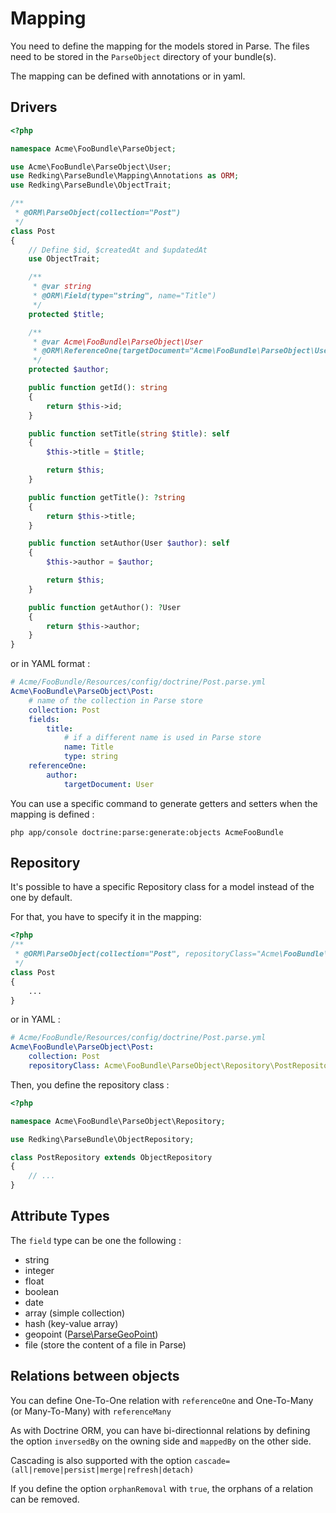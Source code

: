 # Mapping

You need to define the mapping for the models stored in Parse.
The files need to be stored in the `ParseObject` directory of your bundle(s).

The mapping can be defined with annotations or in yaml.

## Drivers


```php
<?php

namespace Acme\FooBundle\ParseObject;

use Acme\FooBundle\ParseObject\User;
use Redking\ParseBundle\Mapping\Annotations as ORM;
use Redking\ParseBundle\ObjectTrait;

/**
 * @ORM\ParseObject(collection="Post")
 */
class Post
{
    // Define $id, $createdAt and $updatedAt
    use ObjectTrait;

    /**
     * @var string
     * @ORM\Field(type="string", name="Title")
     */
    protected $title;

    /**
     * @var Acme\FooBundle\ParseObject\User
     * @ORM\ReferenceOne(targetDocument="Acme\FooBundle\ParseObject\User")
     */
    protected $author;

    public function getId(): string
    {
        return $this->id;
    }

    public function setTitle(string $title): self
    {
        $this->title = $title;

        return $this;
    }

    public function getTitle(): ?string
    {
        return $this->title;
    }

    public function setAuthor(User $author): self
    {
        $this->author = $author;

        return $this;
    }

    public function getAuthor(): ?User
    {
        return $this->author;
    }
}
```

or in YAML format : 

```yaml
# Acme/FooBundle/Resources/config/doctrine/Post.parse.yml
Acme\FooBundle\ParseObject\Post:
    # name of the collection in Parse store
    collection: Post
    fields:
        title:
            # if a different name is used in Parse store
            name: Title
            type: string
    referenceOne:
        author:
            targetDocument: User

```

You can use a specific command to generate getters and setters when the mapping is defined : 

`php app/console doctrine:parse:generate:objects AcmeFooBundle`


## Repository

It's possible to have a specific Repository class for a model instead of the one by default.

For that, you have to specify it in the mapping: 

```php
<?php
/**
 * @ORM\ParseObject(collection="Post", repositoryClass="Acme\FooBundle\ParseObject\Repository\PostRepository")
 */
class Post
{
    ...
}
```

or in YAML : 

```yaml
# Acme/FooBundle/Resources/config/doctrine/Post.parse.yml
Acme\FooBundle\ParseObject\Post:
    collection: Post
    repositoryClass: Acme\FooBundle\ParseObject\Repository\PostRepository
```

Then, you define the repository class : 

```php
<?php

namespace Acme\FooBundle\ParseObject\Repository;

use Redking\ParseBundle\ObjectRepository;

class PostRepository extends ObjectRepository
{
    // ...
}
```


## Attribute Types

The `field` type can be one the following : 

- string
- integer
- float
- boolean
- date
- array (simple collection)
- hash (key-value array)
- geopoint ([Parse\ParseGeoPoint](https://github.com/ParsePlatform/parse-php-sdk/blob/master/src/Parse/ParseGeoPoint.php))
- file (store the content of a file in Parse)


## Relations between objects

You can define One-To-One relation with `referenceOne` and One-To-Many (or Many-To-Many) with `referenceMany`

As with Doctrine ORM, you can have bi-directionnal relations by defining the option `inversedBy` on the owning side and `mappedBy` on the other side.

Cascading is also supported with the option `cascade=(all|remove|persist|merge|refresh|detach)`

If you define the option `orphanRemoval` with `true`, the orphans of a relation can be removed.
